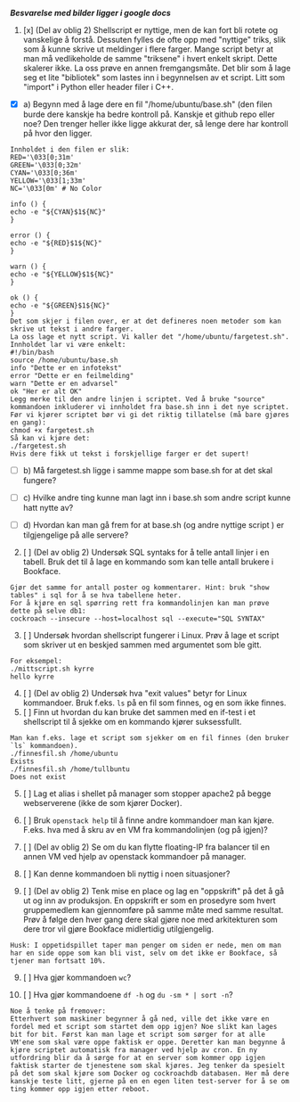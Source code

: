 ***Besvarelse med bilder ligger i google docs***



1. [x] (Del av oblig 2)  Shellscript er nyttige, men de kan fort bli rotete og vanskelige å forstå. Dessuten fylles de ofte opp med "nyttige" triks, slik som å kunne skrive ut meldinger i flere farger. Mange script betyr at man må vedlikeholde de samme "triksene" i hvert enkelt skript. Dette skalerer ikke. La oss prøve en annen fremgangsmåte. Det blir som å lage seg et lite "bibliotek" som lastes inn i begynnelsen av et script. Litt som "import" i Python eller header filer i C++. 

- [x] a) Begynn med å lage dere en fil "/home/ubuntu/base.sh" (den filen burde dere kanskje ha bedre kontroll på. Kanskje et github repo eller noe? Den trenger heller ikke ligge akkurat der, så lenge dere har kontroll på hvor den ligger.

```
Innholdet i den filen er slik:
RED='\033[0;31m'
GREEN='\033[0;32m'
CYAN='\033[0;36m'
YELLOW='\033[1;33m'
NC='\033[0m' # No Color

info () {
echo -e "${CYAN}$1${NC}"
}

error () {
echo -e "${RED}$1${NC}"
}

warn () {
echo -e "${YELLOW}$1${NC}"
}

ok () {
echo -e "${GREEN}$1${NC}"
}
Det som skjer i filen over, er at det defineres noen metoder som kan skrive ut tekst i andre farger.
La oss lage et nytt script. Vi kaller det "/home/ubuntu/fargetest.sh". Innholdet lar vi være enkelt:
#!/bin/bash
source /home/ubuntu/base.sh
info "Dette er en infotekst"
error "Dette er en feilmelding"
warn "Dette er en advarsel"
ok "Her er alt OK"
Legg merke til den andre linjen i scriptet. Ved å bruke "source" kommandoen inkluderer vi innholdet fra base.sh inn i det nye scriptet.
Før vi kjører scriptet bør vi gi det riktig tillatelse (må bare gjøres en gang):
chmod +x fargetest.sh
Så kan vi kjøre det:
./fargetest.sh
Hvis dere fikk ut tekst i forskjellige farger er det supert!
```


- [ ] b) Må fargetest.sh ligge i samme mappe som base.sh for at det skal fungere?

- [ ] c) Hvilke andre ting kunne man lagt inn i base.sh som andre script kunne hatt nytte av?

- [ ] d) Hvordan kan man gå frem for at base.sh (og andre nyttige script ) er tilgjengelige på alle servere?


2. [ ] (Del av oblig 2) Undersøk SQL syntaks for å telle antall linjer i en tabell. Bruk det til å lage en kommando som kan telle antall brukere i Bookface.
```
Gjør det samme for antall poster og kommentarer. Hint: bruk "show tables" i sql for å se hva tabellene heter.
For å kjøre en sql spørring rett fra kommandolinjen kan man prøve dette på selve db1:
cockroach --insecure --host=localhost sql --execute="SQL SYNTAX"
```

3. [ ] Undersøk hvordan shellscript fungerer i Linux. Prøv å lage et script som skriver ut en beskjed sammen med argumentet som ble gitt. 

```
For eksempel:
./mittscript.sh kyrre
hello kyrre
```

4. [ ] (Del av oblig 2) Undersøk hva "exit values" betyr for Linux kommandoer. Bruk f.eks. `ls` på en fil som finnes, og en som ikke finnes. 
5. [ ] Finn ut hvordan du kan bruke det sammen med en if-test i et shellscript til å sjekke om en kommando kjører suksessfullt. 

```
Man kan f.eks. lage et script som sjekker om en fil finnes (den bruker `ls` kommandoen).
./finnesfil.sh /home/ubuntu
Exists
./finnesfil.sh /home/tullbuntu
Does not exist
```

5. [ ] Lag et alias i shellet på manager som stopper apache2 på begge webserverene (ikke de som kjører Docker).


6. [ ] Bruk `openstack help` til å finne andre kommandoer man kan kjøre. F.eks. hva med å skru av en VM fra kommandolinjen (og på igjen)?

7. [ ] (Del av oblig 2) Se om du kan flytte floating-IP fra balancer til en annen VM ved hjelp av openstack kommandoer på manager. 
8. [ ] Kan denne kommandoen bli nyttig i noen situasjoner?

8. [ ] (Del av oblig 2) Tenk mise en place og lag en "oppskrift" på det å gå ut og inn av produksjon. En oppskrift er som en prosedyre som hvert gruppemedlem kan gjennomføre på samme måte med samme resultat. Prøv å følge den hver gang dere skal gjøre noe med arkitekturen som dere tror vil gjøre Bookface midlertidig utilgjengelig. 
```
Husk: I oppetidspillet taper man penger om siden er nede, men om man har en side oppe som kan bli vist, selv om det ikke er Bookface, så tjener man fortsatt 10%.
```

9. [ ] Hva gjør kommandoen `wc`?

10. [ ] Hva gjør kommandoene `df -h` og `du -sm * | sort -n`?


```
Noe å tenke på fremover:
Etterhvert som maskiner begynner å gå ned, ville det ikke være en fordel med et script som startet dem opp igjen? Noe slikt kan lages bit for bit. Først kan man lage et script som sørger for at alle VM'ene som skal være oppe faktisk er oppe. Deretter kan man begynne å kjøre scriptet automatisk fra manager ved hjelp av cron. En ny utfordring blir da å sørge for at en server som kommer opp igjen faktisk starter de tjenestene som skal kjøres. Jeg tenker da spesielt på det som skal kjøre som Docker og cockroachdb databasen. Her må dere kanskje teste litt, gjerne på en en egen liten test-server for å se om ting kommer opp igjen etter reboot.
```